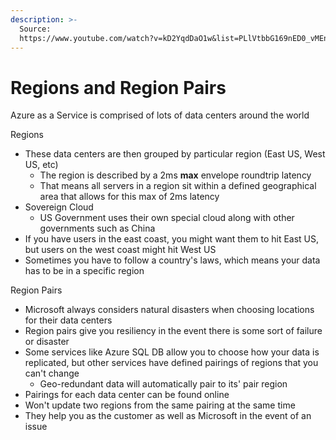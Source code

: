 ```yaml
---
description: >-
  Source:
  https://www.youtube.com/watch?v=kD2YqdDaO1w&list=PLlVtbbG169nED0_vMEniWBQjSoxTsBYS3&index=7
---
```


# Regions and Region Pairs

Azure as a Service is comprised of lots of data centers around the world



Regions

* These data centers are then grouped by particular region (East US, West US, etc)
  * The region is described by a 2ms **max** envelope roundtrip latency&#x20;
  * That means all servers in a region sit within a defined geographical area that allows for this max of 2ms latency
* Sovereign Cloud
  * US Government uses their own special cloud along with other governments such as China
* If you have users in the east coast, you might want them to hit East US, but users on the west coast might hit West US
* Sometimes you have to follow a country's laws, which means your data has to be in a specific region



Region Pairs

* Microsoft always considers natural disasters when choosing locations for their data centers
* Region pairs give you resiliency in the event there is some sort of failure or disaster
* Some services like Azure SQL DB allow you to choose how your data is replicated, but other services have defined pairings of regions that you can't change
  * Geo-redundant data will automatically pair to its' pair region
* Pairings for each data center can be found online
* Won't update two regions from the same pairing at the same time
* They help you as the customer as well as Microsoft in the event of an issue
